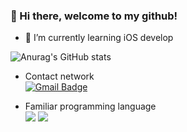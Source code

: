 ### 👋 Hi there, welcome to my github!

- 🌱 I’m currently learning iOS develop

![Anurag's GitHub stats](https://github-readme-stats.vercel.app/api?username=bo1126&hide=contribs,prs&theme=dark)
- Contact network  
[![Gmail Badge](https://img.shields.io/badge/Gmail-d14836?style=flat-square&logo=Gmail&logoColor=white&link=mailto:jungwoo8688@gmail.com)](mailto:jungwoo8688@gmail.com)

- Familiar programming language  
<img src="https://img.shields.io/badge/Python-3766AB?style=flat-square&logo=Python&logoColor=white"/></a>
<img src="https://img.shields.io/badge/-Swift-orange?style=flat-square&logo=Swift&logoColor=white"/></a>
